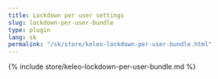 ```yaml
---
title: Lockdown per user settings
slug: lockdown-per-user-bundle
type: plugin
lang: sk
permalink: "/sk/store/keleo-lockdown-per-user-bundle.html"
---
```


{% include store/keleo-lockdown-per-user-bundle.md %}
